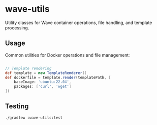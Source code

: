 # wave-utils

Utility classes for Wave container operations, file handling, and template processing.

## Usage

Common utilities for Docker operations and file management:

```groovy

// Template rendering
def template = new TemplateRenderer()
def dockerfile = template.render(templatePath, [
    baseImage: 'ubuntu:22.04',
    packages: ['curl', 'wget']
])
```

## Testing

```bash
./gradlew :wave-utils:test
```
